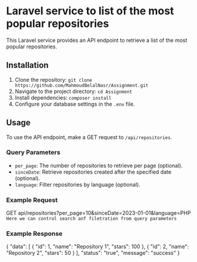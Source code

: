 # Laravel service to list of the most popular repositories

This Laravel service provides an API endpoint to retrieve a list of the most popular repositories.

## Installation

1. Clone the repository: `git clone https://github.com/MahmoudBelalNasr/Assignment.git`
2. Navigate to the project directory: `cd Assignment`
3. Install dependencies: `composer install`
4. Configure your database settings in the `.env` file.

## Usage

To use the API endpoint, make a GET request to `/api/repositories`.

### Query Parameters

- `per_page`: The number of repositories to retrieve per page (optional).
- `sinceDate`: Retrieve repositories created after the specified date (optional).
- `language`: Filter repositories by language (optional).

### Example Request
GET api/repositories?per_page=10&sinceDate=2023-01-01&language=PHP
`Here we can control search anf filetration from query parameters`


### Example Response
{
    "data": [
        {
            "id": 1,
            "name": "Repository 1",
            "stars": 100
        },
        {
            "id": 2,
            "name": "Repository 2",
            "stars": 50
        }
    ],
    "status": "true",
    "message": "success"
}
